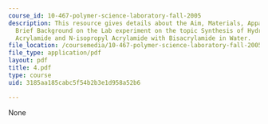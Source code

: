 ```yaml
---
course_id: 10-467-polymer-science-laboratory-fall-2005
description: This resource gives details about the Aim, Materials, Apparatus and the
  Brief Background on the Lab experiment on the topic Synthesis of Hydrogels from
  Acrylamide and N-isopropyl Acrylamide with Bisacrylamide in Water.
file_location: /coursemedia/10-467-polymer-science-laboratory-fall-2005/3185aa185cabc5f54b2b3e1d958a52b6_4.pdf
file_type: application/pdf
layout: pdf
title: 4.pdf
type: course
uid: 3185aa185cabc5f54b2b3e1d958a52b6

---
```

None